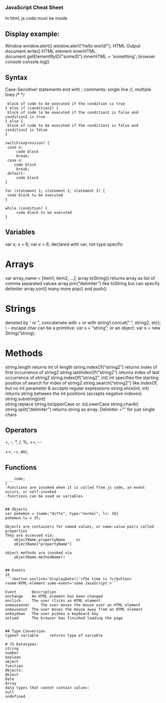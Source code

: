 ### JavaScript Cheat Sheet
In html, js code must be inside <script> tags
	-can be placed in <body> or <head> section
	-or linked to externally via <script src="path_to_script.js"></script>


## Display				example:
Window		window.alert()		window.alert("hello world!");
HTML Output		document.write()
HTML element	innerHTML		document.getElementByID("someID").innerHTML = 'something';
browser console	console.log()


## Syntax
Case-Sensitive!
statements end with ;
comments: single line //, multiple lines /* */
```if (condition) {
 block of code to be executed if the condition is true
} else if (condition2) {
 block of code to be executed if the condition1 is false and condition2 is true
} else {
 block of code to be executed if the condition1 is false and condition2 is false
}
```
```
switch(expression) {
 case n:
	 code block
	 break;
 case n:
 	code block
	 break;
 default:
	 code block
} 
```
```
for (statement 1; statement 2; statement 3) {
 code block to be executed
}
```
```
while (condition) {
	 code block to be executed
}
```

## Variables
var x;	x = 6;	var x = 6;
declared with var, not type specific

# Arrays
var array_name = [item1, item2, ...];
array.toString()			returns array as list of comma separated values
array.join(“delimiter”)		like toString but can specify delimiter
array.sort()
many more
pop() and push()

# Strings
denoted by ' or ", concatenate with + or with string1.concat(“ “, string2, etc);
\ - escape char
can be a primitive:	var x = “string”;
or an object:		var x = new String(“string);

# Methods
string.length				returns int of length
string.indexOf(“string2”)		returns index of first occurrence of string2
string.lastIndexOf(“string2”)		returns index of last occurrence of string2
string.indexOf(“string2”, int)	int specifies the starting position of search for index of string2
string.search(“string2”)		like indexOf, but no int parameter & accepts regular expressions
string.slice(int, int)			returns string between the int positions (accepts negative indexes)
string.substring(int)		
string.replace
string.toUpperCase or .toLowerCase
string.charAt(
string.split(“delimiter”)		returns string as array. Delimiter =”” for just single chars


## Operators
+, -, *, /, %, ++, --

+=, -=, etc,


## Functions
```function functionName(params, etc) {
	code;
}```
-Functions are invoked when it is called from js code, an event occurs, or self-invoked
-functions can be used as variables


## Objects
var pokemon = {name:"ditto", type:"normal", lv: 34}
pokemon.lv = 35;

Objects are containers for named values, or name:value pairs called properties
They are accessed via:
	objectName.propertyName 	or
	objectName["propertyName"]

object methods are invoked via
	objectName.methodName()


## Events
ie 
```<button onclick='displayDate()'>The time is ?</button>
<some-HTML-element some-event='some JavaScript'>```

Event 		Description
onchange 	An HTML element has been changed
onclick 	The user clicks an HTML element
onmouseover 	The user moves the mouse over an HTML element
onmouseout 	The user moves the mouse away from an HTML element
onkeydown 	The user pushes a keyboard key
onload 		The browser has finished loading the page


## Type Conversion
typeof variable 	returns type of variable

# JS Datatypes:
string
number 
boolean 
object 
function 
Objects:
Object 
Date 
Array 
data types that cannot contain values:
null 
undefined 
